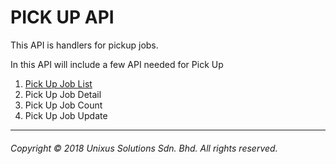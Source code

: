 # PICK UP API

This API is handlers for pickup jobs.

In this API will include a few API needed for Pick Up

1. [Pick Up Job List](pick-up/pick-up-list.md)
2. Pick Up Job Detail
3. Pick Up Job Count
4. Pick Up Job Update

---

###### Copyright © 2018 Unixus Solutions Sdn. Bhd. All rights reserved.



